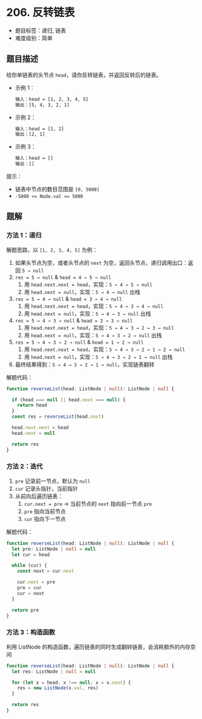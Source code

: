 # 206. 反转链表

- 题目标签：递归, 链表
- 难度级别：简单

## 题目描述

给你单链表的头节点 `head`，请你反转链表，并返回反转后的链表。

- 示例 1：

  ```txt
  输入：head = [1, 2, 3, 4, 5]
  输出：[5, 4, 3, 2, 1]
  ```

- 示例 2：

  ```txt
  输入：head = [1, 2]
  输出：[2, 1]
  ```

- 示例 3：

  ```txt
  输入：head = []
  输出：[]
  ```

提示：

- 链表中节点的数目范围是 `[0, 5000]`
- `-5000 <= Node.val <= 5000`

## 题解

### 方法 1：递归

解题思路，以 `[1, 2, 3, 4, 5]` 为例：

1. 如果头节点为空，或者头节点的 `next` 为空，返回头节点，递归调用出口：返回 `5 → null`
2. `res = 5 → null` & `head = 4 → 5 → null`
   1. 用 `head.next.next = head`，实现：`5 → 4 → 5 → null`
   2. 用 `head.next = null`，实现：`5 → 4 → null` 出栈
3. `res = 5 → 4 → null` & `head = 3 → 4 → null`
   1. 用 `head.next.next = head`，实现：`5 → 4 → 3 → 4 → null`
   2. 用 `head.next = null`，实现：`5 → 4 → 3 → null` 出栈
4. `res = 5 → 4 → 3 → null` & `head = 2 → 3 → null`
   1. 用 `head.next.next = head`，实现：`5 → 4 → 3 → 2 → 3 → null`
   2. 用 `head.next = null`，实现：`5 → 4 → 3 → 2 → null` 出栈
5. `res = 5 → 4 → 3 → 2 → null` & `head = 1 → 2 → null`
   1. 用 `head.next.next = head`，实现：`5 → 4 → 3 → 2 → 1 → 2 → null`
   2. 用 `head.next = null`，实现：`5 → 4 → 3 → 2 → 1 → null` 出栈
6. 最终结果得到：`5 → 4 → 3 → 2 → 1 → null`，实现链表翻转

解题代码：

```ts
function reverseList(head: ListNode | null): ListNode | null {

  if (head === null || head.next === null) {
    return head
  }
  const res = reverseList(head.next)

  head.next.next = head
  head.next = null

  return res
}
```

### 方法 2：迭代

1. `pre` 记录前一节点，默认为 `null`
2. `cur` 记录头指针，当前指针
3. 从前向后遍历链表：
   1. `cur.next = pre` → 当前节点的 `next` 指向前一节点 `pre`
   2. `pre` 指向当前节点
   3. `cur` 指向下一节点

解题代码：

```ts
function reverseList(head: ListNode | null): ListNode | null {
  let pre: ListNode | null = null
  let cur = head

  while (cur) {
    const next = cur.next

    cur.next = pre
    pre = cur
    cur = next
  }

  return pre
}
```

### 方法 3：构造函数

利用 ListNode 的构造函数，遍历链表的同时生成翻转链表，会消耗额外的内存空间

```ts
function reverseList(head: ListNode | null): ListNode | null {
  let res: ListNode | null = null

  for (let x = head; x !== null; x = x.next) {
    res = new ListNode(x.val, res)
  }

  return res
}
```
